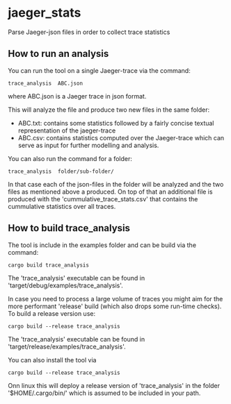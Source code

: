# jaeger_stats
Parse Jaeger-json files in order to collect trace statistics

## How to run an analysis
You can run the tool on a single Jaeger-trace via the command:

```
trace_analysis  ABC.json
```

where ABC.json is a Jaeger trace in json format.

This will analyze the file and produce two new files in the same folder:

* ABC.txt:  contains some statistics followed by a fairly concise textual representation of the jaeger-trace
* ABC.csv: contains statistics computed over the Jaeger-trace which can serve as input for further modelling and analysis.


You can also run the command for a folder:

```
trace_analysis  folder/sub-folder/
```

In that case each of the json-files in the folder will be analyzed and the two files as mentioned above a produced. On top of that an additional file is produced with the 'cummulative_trace_stats.csv' that contains the cummulative statistics over all traces.


## How to build trace_analysis
The tool is include in the examples folder and can be build via the command:

```
cargo build trace_analysis
```

The 'trace_analysis' executable can be found in 'target/debug/examples/trace_analysis'.

In case you need to process a large volume of traces you might aim for the more performant 'release' build (which also drops some run-time checks).  To build a release version use:

```
cargo build --release trace_analysis
```

The 'trace_analysis' executable can be found in 'target/release/examples/trace_analysis'.


You can also install the tool via 

```
cargo build --release trace_analysis
```

Onn linux this will deploy a release version of 'trace_analysis' in the folder '$HOME/.cargo/bin/' which is assumed to be included in your path. 